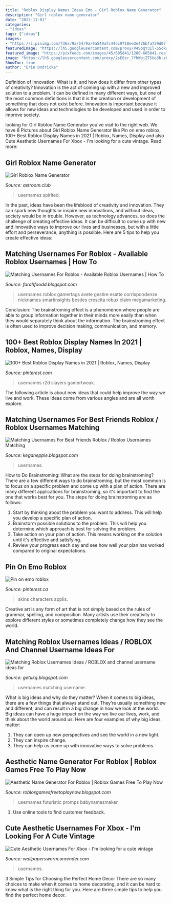 ```yaml
---
title: "Roblox Display Names Ideas Emo - Girl Roblox Name Generator"
description: "Girl roblox name generator"
date: "2022-11-01"
categories:
- "ideas"
tags: ["ideas"]
images:
- "https://i.pinimg.com/736x/9a/54/9a/9a549a7c44ec9718ee3e426bfa739d07.jpg"
featuredImage: "https://lh5.googleusercontent.com/proxy/V4SoqY3Il-55ckwdJMzzxld1saxMnUf_rV_9tzbbkqLBq7AQwmxqIfAK6Igh4goBSxmO92MUV5KGRIVHMh8gzqcJjEOXOeiZKGGxqXRIv-mTzfnzvrrdXUE=w1200-h630-p-k-no-nu"
featured_image: "https://pixfeeds.com/images/45/605841/1280-605841-really-good-snapchat-username-ideas.png"
image: "https://lh5.googleusercontent.com/proxy/2sE6zr_7fhWojZT5Uo3h-z8rbfV68TFg5qzSz92oEb-lnJ8iv09fCp7-G_xXJN6nDxfyIEci_wglUb1H5taTs1ux86yOPYXzAyVlvzxI1AOWisxaaZUjgZqbdDYJ9YGn=w1200-h630-p-k-no-nu"
ShowToc: true
author: "Erin Ondricka"
---
```



Definition of Innovation: What is it, and how does it differ from other types of creativity?
Innovation is the act of coming up with a new and improved solution to a problem. It can be defined in many different ways, but one of the most common definitions is that it is the creation or development of something that does not exist before. Innovation is important because it allows for new ideas and technologies to be developed and used in order to improve society.

	

		
looking for Girl Roblox Name Generator you've visit to the right web. We have 8 Pictures about Girl Roblox Name Generator like Pin on emo roblox, 100+ Best Roblox Display Names in 2021 | Roblox, Names, Display and also Cute Aesthetic Usernames For Xbox - I&#039;m looking for a cute vintage. Read more:
		
    
## Girl Roblox Name Generator

<img loading=lazy src="https://pixfeeds.com/images/45/605841/1280-605841-really-good-snapchat-username-ideas.png" onerror="this.onerror=null;this.src='https://tse2.mm.bing.net/th?id=OIP.Uen70xAqRjZ8GD0ekuQiuwHaEK&amp;pid=15.1';" alt="Girl Roblox Name Generator">

_Source: astroom.club_

>usernames spirited. 

	

In the past, ideas have been the lifeblood of creativity and innovation. They can spark new thoughts or inspire new innovations, and without ideas, society would be in trouble. However, as technology advances, so does the challenge of creating effective ideas. It can be difficult to come up with new and innovative ways to improve our lives and businesses, but with a little effort and perseverance, anything is possible. Here are 5 tips to help you create effective ideas: 
    
## Matching Usernames For Roblox - Available Roblox Usernames | How To

<img loading=lazy src="https://i0.wp.com/www.smartinsights.com/wp-content/uploads/2019/03/Screenshot-2019-03-05-at-12.13.16.png" onerror="this.onerror=null;this.src='https://tse1.mm.bing.net/th?id=OIP.3GNI38HTmXLjW4RLsnlwdwHaEa&amp;pid=15.1';" alt="Matching Usernames For Roblox - Available Roblox Usernames | How To">

_Source: farahfoodd.blogspot.com_

>usernames roblox gamertags avete gestire esatte corrispondenze nicknames smartinsights besties crescita robux claim megamarketing. 

	

Conclusion:
The brainstroming effect is a phenomenon where people are able to group information together in their minds more easily than when they would separately think about the information. The brainstroming effect is often used to improve decision making, communication, and memory.

    
## 100+ Best Roblox Display Names In 2021 | Roblox, Names, Display

<img loading=lazy src="https://i.pinimg.com/736x/c9/67/23/c967238e242fe60503c1fbcabfda9c98.jpg" onerror="this.onerror=null;this.src='https://tse3.mm.bing.net/th?id=OIP.nb9za24ojVPZiVZ-nGANSgHaEK&amp;pid=15.1';" alt="100+ Best Roblox Display Names in 2021 | Roblox, Names, Display">

_Source: pinterest.com_

>usernames r2d slayers gamertweak. 

	

The following article is about new ideas that could help improve the way we live and work. These ideas come from various angles and are all worth explore.

    
## Matching Usernames For Best Friends Roblox / Roblox Usernames Matching

<img loading=lazy src="https://lh6.googleusercontent.com/proxy/6EFDgDMrP7QXQYk79-sOe1Ta_MKg1-Y2tU9L2dP2qvyNoRAlzfIH1tQcSdHPAv9ST6L9A2uygABq2lHj8Ohm3nY42rYx6YSd=w1200-h630-pd" onerror="this.onerror=null;this.src='https://tse1.mm.bing.net/th?id=OIP.v_OTBAk3KcP_bNFEdIMXDgHaD4&amp;pid=15.1';" alt="Matching Usernames For Best Friends Roblox / Roblox Usernames Matching">

_Source: keganeppie.blogspot.com_

>usernames. 

	

How to Do Brainstroming: What are the steps for doing brainstroming?
There are a few different ways to do brainstroming, but the most common is to focus on a specific problem and come up with a plan of action. There are many different applications for brainstroming, so it's important to find the one that works best for you. The steps for doing brainstroming are as follows: 
1. Start by thinking about the problem you want to address. This will help you develop a specific plan of action.
2. Brainstorm possible solutions to the problem. This will help you determine which approach is best for solving the problem.
3. Take action on your plan of action. This means working on the solution until it's effective and satisfying. 
4. Review your progress each day and see how well your plan has worked compared to original expectations.

    
## Pin On Emo Roblox

<img loading=lazy src="https://i.pinimg.com/736x/9a/54/9a/9a549a7c44ec9718ee3e426bfa739d07.jpg" onerror="this.onerror=null;this.src='https://tse1.mm.bing.net/th?id=OIP.wI9kLDjEkip0lrpNbKK2VQHaK2&amp;pid=15.1';" alt="Pin on emo roblox">

_Source: pinterest.ca_

>skins characters applis. 

	

Creative art is any form of art that is not simply based on the rules of grammar, spelling, and composition. Many artists use their creativity to explore different styles or sometimes completely change how they see the world.

    
## Matching Roblox Usernames Ideas / ROBLOX And Channel Username Ideas For

<img loading=lazy src="https://lh5.googleusercontent.com/proxy/2sE6zr_7fhWojZT5Uo3h-z8rbfV68TFg5qzSz92oEb-lnJ8iv09fCp7-G_xXJN6nDxfyIEci_wglUb1H5taTs1ux86yOPYXzAyVlvzxI1AOWisxaaZUjgZqbdDYJ9YGn=w1200-h630-p-k-no-nu" onerror="this.onerror=null;this.src='https://tse3.mm.bing.net/th?id=OIP.uzBnwNN57JIPqzWy59X7gQHaD4&amp;pid=15.1';" alt="Matching Roblox Usernames Ideas / ROBLOX and channel username ideas for">

_Source: getukq.blogspot.com_

>usernames matching username. 

	

What is big ideas and why do they matter?
When it comes to big ideas, there are a few things that always stand out. They’re usually something new and different, and can result in a big change in how we look at the world. Big ideas can have a huge impact on the way we live our lives, work, and think about the world around us. Here are four examples of why big ideas matter: 
1. They can open up new perspectives and see the world in a new light.
2. They can inspire change.
3. They can help us come up with innovative ways to solve problems.

    
## Aesthetic Name Generator For Roblox | Roblox Games Free To Play Now

<img loading=lazy src="https://lh5.googleusercontent.com/proxy/V4SoqY3Il-55ckwdJMzzxld1saxMnUf_rV_9tzbbkqLBq7AQwmxqIfAK6Igh4goBSxmO92MUV5KGRIVHMh8gzqcJjEOXOeiZKGGxqXRIv-mTzfnzvrrdXUE=w1200-h630-p-k-no-nu" onerror="this.onerror=null;this.src='https://tse4.mm.bing.net/th?id=OIP.7sh7KVvB4pyUUv4TBorxaQAAAA&amp;pid=15.1';" alt="Aesthetic Name Generator For Roblox | Roblox Games Free To Play Now">

_Source: robloxgamesfreetoplaynow.blogspot.com_

>usernames futuristic promps babynamesmaker. 

	

1. Use online tools to find customer feedback.

    
## Cute Aesthetic Usernames For Xbox - I&#039;m Looking For A Cute Vintage

<img loading=lazy src="https://www.ofzenandcomputing.com/wp-content/uploads/2020/10/Good-Roblox-Usernames-2020-Not-Taken-Cool-Names-Cute-Girls-Boys.jpg" onerror="this.onerror=null;this.src='https://tse3.mm.bing.net/th?id=OIP.vlYt6Ou1FA-UU70yMeMvjAHaEq&amp;pid=15.1';" alt="Cute Aesthetic Usernames For Xbox - I&#039;m looking for a cute vintage">

_Source: wallpapersworm.onrender.com_

>usernames. 

	

3 Simple Tips for Choosing the Perfect Home Decor
There are so many choices to make when it comes to home decorating, and it can be hard to know what is the right thing for you. Here are three simple tips to help you find the perfect home decor.

